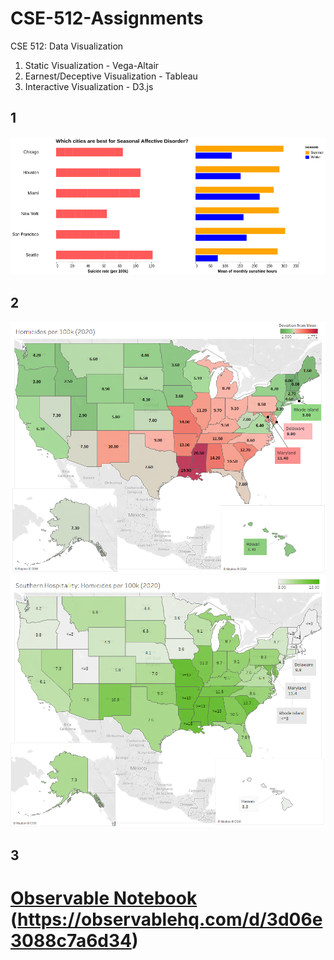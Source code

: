 # CSE-512-Assignments
CSE 512: Data Visualization

1. Static Visualization - Vega-Altair
2. Earnest/Deceptive Visualization - Tableau
3. Interactive Visualization - D3.js

## 1
![asgn1](1/1_512.png)

## 2
![asgn2-earnest](2/a2_earnest.png)
![asgn2-deceptive](2/a2_deceptive.png)

## 3 
# [Observable Notebook](https://observablehq.com/d/3d06e3088c7a6d34) (https://observablehq.com/d/3d06e3088c7a6d34)
